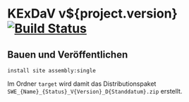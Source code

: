 KExDaV v${project.version} [![Build Status](https://travis-ci.org/datenverteiler/de.bsvrz.kex.kexdav.svg?branch=master)](https://travis-ci.org/datenverteiler/de.bsvrz.kex.kexdav)
==============


Bauen und Veröffentlichen
-------------------------

    install site assembly:single

Im Ordner `target` wird damit das Distributionspaket
`SWE_{Name}_{Status}_V{Version}_D{Standdatum}.zip` erstellt.
